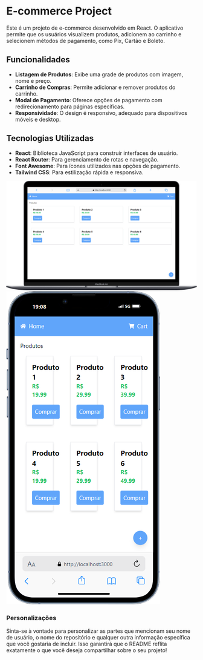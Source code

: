 # E-commerce Project

Este é um projeto de e-commerce desenvolvido em React. O aplicativo permite que os usuários visualizem produtos, adicionem ao carrinho e selecionem métodos de pagamento, como Pix, Cartão e Boleto.

## Funcionalidades

- **Listagem de Produtos**: Exibe uma grade de produtos com imagem, nome e preço.
- **Carrinho de Compras**: Permite adicionar e remover produtos do carrinho.
- **Modal de Pagamento**: Oferece opções de pagamento com redirecionamento para páginas específicas.
- **Responsividade**: O design é responsivo, adequado para dispositivos móveis e desktop.

## Tecnologias Utilizadas

- **React**: Biblioteca JavaScript para construir interfaces de usuário.
- **React Router**: Para gerenciamento de rotas e navegação.
- **Font Awesome**: Para ícones utilizados nas opções de pagamento.
- **Tailwind CSS**: Para estilização rápida e responsiva.

<img src="./src/assets/Macbook.png">
<img src="./src/assets/iPhone.png">

### Personalizações

Sinta-se à vontade para personalizar as partes que mencionam seu nome de usuário, o nome do repositório e qualquer outra informação específica que você gostaria de incluir. Isso garantirá que o README reflita exatamente o que você deseja compartilhar sobre o seu projeto!
